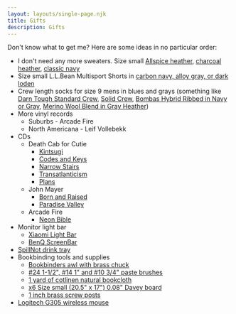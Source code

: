 ```yaml
---
layout: layouts/single-page.njk
title: Gifts
description: Gifts
---
```


Don't know what to get me? Here are some ideas in no particular order: 

- I don't need any more sweaters. Size small [Allspice heather](https://www.llbean.com/llb/shop/124602?page=mens-beans-quilted-crewneck-mens-regular&bc=12-26-907&feat=907-GN3&csp=f&attrValue_0=1705&pos=13), [charcoal heather](https://www.llbean.com/llb/shop/128949?page=mens-katahdin-iron-works-sweatshirt-crewneck-mens-regular&bc=12-26-907&feat=907-GN3&csp=f&attrValue_0=1704&pos=4), [classic navy](https://www.llbean.com/llb/shop/127375?page=mens-beans-classic-raggwool-crew-sweater-birdseye-mens-regular&bc=12-26-594&feat=594-GN3&csp=f&attrValue_0=44596&pos=9)
- Size small L.L.Bean Multisport Shorts in [carbon navy, alloy gray, or dark loden](https://www.llbean.com/llb/shop/124183?page=mens-beans-multisport-short-mens-regular&bc=12-26-908&feat=908-GN3&csp=f&pos=1)
- Crew length socks for size 9 mens in blues and grays (something like [Darn Tough Standard Crew](https://darntough.com/products/mens-merino-wool-the-standard-crew-lightweight-lifestyle-socks?variant=37874228494522), [Solid Crew](https://darntough.com/products/mens-merino-wool-solid-crew-lightweight-lifestyle-socks?variant=37874223612090), [Bombas Hybrid Ribbed in Navy or Gray](https://bombas.com/products/mens-hybrid-ribbed-calf-socks?variant=navy&size=l), [Merino Wool Blend in Gray Heather](https://bombas.com/products/mens-merino-wool-socks?variant=light-grey-heather&size=m))
- More vinyl records 
    - Suburbs - Arcade Fire
    - North Americana - Leif Vollebekk
- CDs
    - Death Cab for Cutie
        - [Kintsugi](https://www.discogs.com/master/815401-Death-Cab-For-Cutie-Kintsugi)
        - [Codes and Keys](https://www.discogs.com/master/339684-Death-Cab-For-Cutie-Codes-And-Keys)
        - [Narrow Stairs](https://www.discogs.com/master/3562-Death-Cab-For-Cutie-Narrow-Stairs)
        - [Transatlanticism](https://www.discogs.com/master/3528-Death-Cab-For-Cutie-Transatlanticism)
        - [Plans](https://www.discogs.com/master/3546-Death-Cab-For-Cutie-Plans)
    - John Mayer
        - [Born and Raised](https://www.discogs.com/master/443931-John-Mayer-Born-And-Raised)
        - [Paradise Valley](https://www.discogs.com/master/586053-John-Mayer-Paradise-Valley)
    - Arcade Fire
        - [Neon Bible](https://www.discogs.com/master/5410-Arcade-Fire-Neon-Bible)
- Monitor light bar
    - [Xiaomi Light Bar](https://www.amazon.com/Xiaomi-Computer-Monitor-Light-Bar/dp/B0CTZBR5CG)
    - [BenQ ScreenBar](https://www.amazon.com/BenQ-ScreenBar-Auto-Dimming-Adjustment-ScreenBar_Black/dp/B076VNFZJG)
- [SpillNot drink tray](https://www.amazon.com/SpillNot-Non-Slip-Non-Mess-Innovative-Handheld/dp/B005E0X23S/)
- Bookbinding tools and supplies
    - [Bookbinders awl with brass chuck](https://hollanders.com/products/awl-bookbinders-w-brass-chuck)
    - [#24 1-1/2", #14 1" and #10 3/4" paste brushes](https://www.talasonline.com/Conservation-Paste-Brushes)
    - [1 yard of cotlinen natural bookcloth](https://www.colophonbookarts.com/paperboard/rohhalbleinen)
    - [x6 Size small (20.5" x 17") 0.08" Davey board](https://www.colophonbookarts.com/paperboard/davey-board-red-label)
    - [1 inch brass screw posts](https://www.talasonline.com/Brass-Screw-Post?quantity=1&size=88&Form=43)
- [Logitech G305 wireless mouse](https://www.amazon.com/Logitech-LIGHTSPEED-Wireless-Gaming-Mouse/dp/B07CMS5Q6P?th=1)